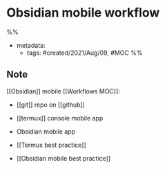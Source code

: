 # Obsidian mobile workflow

%% 
- metadata:
	- tags: #created/2021/Aug/09, #MOC 
%%
## Note
[[Obsidian]] mobile [[Workflows MOC]]:
- [[git]] repo on [[github]]
- [[termux]] console mobile app
- Obsidian mobile app


- [[Termux best practice]]
- [[Obsidian mobile best practice]]

